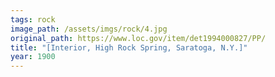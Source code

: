 ```yaml
---
tags: rock
image_path: /assets/imgs/rock/4.jpg
original_path: https://www.loc.gov/item/det1994000827/PP/
title: "[Interior, High Rock Spring, Saratoga, N.Y.]"
year: 1900
---
```




